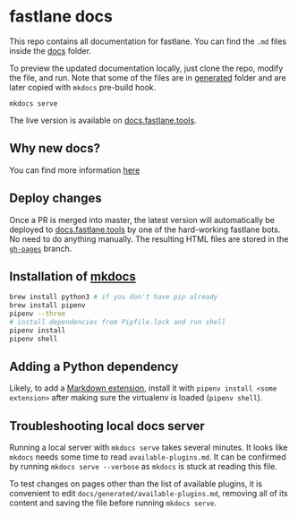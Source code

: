 # fastlane docs

This repo contains all documentation for fastlane. You can find the `.md` files inside the [docs](docs) folder.

To preview the updated documentation locally, just clone the repo, modify the file, and run. Note that some of the files are in [generated](docs/generated) folder and are later copied with `mkdocs` pre-build hook.

```
mkdocs serve
```

The live version is available on [docs.fastlane.tools](https://docs.fastlane.tools).

## Why new docs?

You can find more information [here](https://github.com/fastlane/docs/issues/5)

## Deploy changes

Once a PR is merged into master, the latest version will automatically be deployed to [docs.fastlane.tools](https://docs.fastlane.tools) by one of the hard-working fastlane bots. No need to do anything manually. The resulting HTML files are stored in the [`gh-pages`](https://github.com/fastlane/docs/tree/gh-pages) branch.

## Installation of [mkdocs](http://www.mkdocs.org/)

```sh
brew install python3 # if you don't have pip already
brew install pipenv
pipenv --three
# install dependencies from Pipfile.lock and run shell
pipenv install
pipenv shell
```

## Adding a Python dependency

Likely, to add a [Markdown extension](https://pythonhosted.org/Markdown/extensions/), install it with `pipenv install <some extension>` after making sure the virtualenv is loaded (`pipenv shell`).

## Troubleshooting local docs server

Running a local server with `mkdocs serve` takes several minutes. It looks like `mkdocs` needs some time to read `available-plugins.md`. It can be confirmed by running `mkdocs serve --verbose` as `mkdocs` is stuck at reading this file.

To test changes on pages other than the list of available plugins, it is convenient to edit `docs/generated/available-plugins.md`, removing all of its content and saving the file before running `mkdocs serve`.
